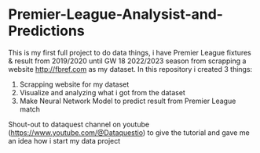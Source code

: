 # Premier-League-Analysist-and-Predictions

This is my first full project to do data things, i have Premier League fixtures & result from 2019/2020 until GW 18 2022/2023 season from scrapping a website http://fbref.com as my dataset. In this repository i created 3 things:
1. Scrapping website for my dataset
2. Visualize and analyzing what i got from the dataset
3. Make Neural Network Model to predict result from Premier League match

Shout-out to dataquest channel on youtube (https://www.youtube.com/@Dataquestio) to give the tutorial and gave me an idea how i start my data project
